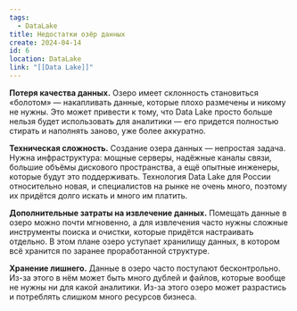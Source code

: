 ```yaml
---
tags:
  - DataLake
title: Недостатки озёр данных
create: 2024-04-14
id: 6
location: DataLake
link: "[[Data Lake]]"
---
```


**Потеря качества данных.** Озеро имеет склонность становиться «болотом» — накапливать данные, которые плохо размечены и никому не нужны. Это может привести к тому, что Data Lake просто больше нельзя будет использовать для аналитики — его придется полностью стирать и наполнять заново, уже более аккуратно.  
  
**Техническая сложность.** Создание озера данных — непростая задача. Нужна инфраструктура: мощные серверы, надёжные каналы связи, большие объёмы дискового пространства, а ещё опытные инженеры, которые будут это поддерживать. Технология Data Lake для России относительно новая, и специалистов на рынке не очень много, поэтому их придётся долго искать и много им платить.  
  
**Дополнительные затраты на извлечение данных.** Помещать данные в озеро можно почти мгновенно, а для извлечения часто нужны сложные инструменты поиска и очистки, которые придётся настраивать отдельно. В этом плане озеро уступает хранилищу данных, в котором всё хранится по заранее проработанной структуре.  
  
**Хранение лишнего.** Данные в озеро часто поступают бесконтрольно. Из-за этого в нём может быть много дублей и файлов, которые вообще не нужны ни для какой аналитики. Из-за этого озеро может разрастись и потреблять слишком много ресурсов бизнеса.